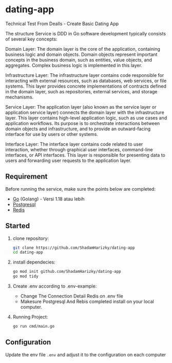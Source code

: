 # dating-app
Technical Test From Dealls - Create Basic Dating App

The structure Service is DDD in Go software development typically consists of several key concepts:

Domain Layer: The domain layer is the core of the application, containing business logic and domain objects. Domain objects represent important concepts in the business domain, such as entities, value objects, and aggregates. Complex business logic is implemented in this layer.

Infrastructure Layer: The infrastructure layer contains code responsible for interacting with external resources, such as databases, web services, or file systems. This layer provides concrete implementations of contracts defined in the domain layer, such as repositories, external services, and storage mechanisms.

Service Layer: The application layer (also known as the service layer or application service layer) connects the domain layer with the infrastructure layer. This layer contains high-level application logic, such as use cases and application workflows. Its purpose is to orchestrate interactions between domain objects and infrastructure, and to provide an outward-facing interface for use by users or other systems.

Interface Layer: The interface layer contains code related to user interaction, whether through graphical user interfaces, command-line interfaces, or API interfaces. This layer is responsible for presenting data to users and forwarding user requests to the application layer.

## Requirement

Before running the service, make sure the points below are completed:

- [Go](https://golang.org/) (Golang) - Versi 1.18 atau lebih 
- [Postgresql](https://www.postgresql.org/)
- [Redis](https://redis.com/)

## Started

1. clone repository:

    ```bash
    git clone https://github.com/ShadamHarizky/dating-app
    cd dating-app
    ```

2. install dependecies:

    ```bash
    go mod init github.com/ShadamHarizky/dating-app
    go mod tidy
    ```

3. Create .env according to .env-example:

    - Change The Connection Detail Redis on .env file
    - Makesure Postgresql And Rebis completed install on your local computer.

4. Running Project:

    ```bash
    go run cmd/main.go
    ```

## Configuration

Update the env file `.env` and adjust it to the configuration on each computer
